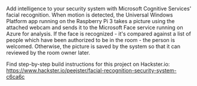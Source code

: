 Add intelligence to your security system with Microsoft Cognitive Services' facial recognition. When motion is detected, the Universal Windows Platform app running on the Raspberry Pi 3 takes a picture using the attached webcam and sends it to the Microsoft Face service running on Azure for analysis. If the face is recognized - it's compared against a list of people which have been authorized to be in the room - the person is welcomed. Otherwise, the picture is saved by the system so that it can reviewed by the room owner later.

Find step-by-step build instructions for this project on Hackster.io: https://www.hackster.io/peejster/facial-recognition-security-system-c6ca6c
